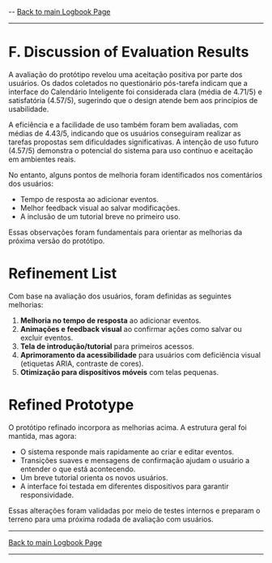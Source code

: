 
--
[Back to main Logbook Page](../hci_logbook.md)

---

# F. Discussion of Evaluation Results

A avaliação do protótipo revelou uma aceitação positiva por parte dos usuários. Os dados coletados no questionário pós-tarefa indicam que a interface do Calendário Inteligente foi considerada clara (média de 4.71/5) e satisfatória (4.57/5), sugerindo que o design atende bem aos princípios de usabilidade.

A eficiência e a facilidade de uso também foram bem avaliadas, com médias de 4.43/5, indicando que os usuários conseguiram realizar as tarefas propostas sem dificuldades significativas. A intenção de uso futuro (4.57/5) demonstra o potencial do sistema para uso contínuo e aceitação em ambientes reais.

No entanto, alguns pontos de melhoria foram identificados nos comentários dos usuários:

- Tempo de resposta ao adicionar eventos.
- Melhor feedback visual ao salvar modificações.
- A inclusão de um tutorial breve no primeiro uso.

Essas observações foram fundamentais para orientar as melhorias da próxima versão do protótipo.

# Refinement List

Com base na avaliação dos usuários, foram definidas as seguintes melhorias:

1. **Melhoria no tempo de resposta** ao adicionar eventos.
2. **Animações e feedback visual** ao confirmar ações como salvar ou excluir eventos.
3. **Tela de introdução/tutorial** para primeiros acessos.
4. **Aprimoramento da acessibilidade** para usuários com deficiência visual (etiquetas ARIA, contraste de cores).
5. **Otimização para dispositivos móveis** com telas pequenas.

# Refined Prototype

O protótipo refinado incorpora as melhorias acima. A estrutura geral foi mantida, mas agora:

- O sistema responde mais rapidamente ao criar e editar eventos.
- Transições suaves e mensagens de confirmação ajudam o usuário a entender o que está acontecendo.
- Um breve tutorial orienta os novos usuários.
- A interface foi testada em diferentes dispositivos para garantir responsividade.

Essas alterações foram validadas por meio de testes internos e preparam o terreno para uma próxima rodada de avaliação com usuários.

---

[Back to main Logbook Page](../hci_logbook.md)

---

